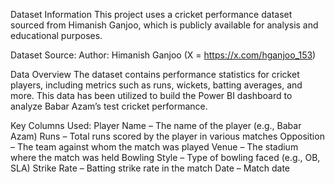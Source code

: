 Dataset Information
This project uses a cricket performance dataset sourced from Himanish Ganjoo, which is publicly available for analysis and educational purposes.

Dataset Source:
Author: Himanish Ganjoo (X = https://x.com/hganjoo_153) 

Data Overview
The dataset contains performance statistics for cricket players, including metrics such as runs, wickets, batting averages, and more. This data has been utilized to build the Power BI dashboard to analyze Babar Azam’s test cricket performance.

Key Columns Used:
Player Name – The name of the player (e.g., Babar Azam)
Runs – Total runs scored by the player in various matches
Opposition – The team against whom the match was played
Venue – The stadium where the match was held
Bowling Style – Type of bowling faced (e.g., OB, SLA)
Strike Rate – Batting strike rate in the match
Date – Match date
